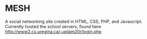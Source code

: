 # MESH
A social networking site created in HTML, CSS, PHP, and Javascript. Currently hosted the school servers, found here http://www2.cs.uregina.ca/~aslam20r/login.php
